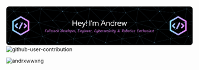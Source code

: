![Header](./GithubHeader.png)
![github-user-contribution](https://github.com/user-attachments/assets/3d8f168b-d466-40d6-85dc-94a60071adbd)
<p align="left"> <img src="https://komarev.com/ghpvc/?username=andrxwwxng&label=Profile%20views&color=0e75b6&style=flat" alt="andrxwwxng" /> </p>
